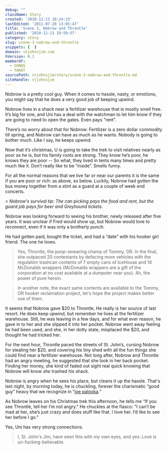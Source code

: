 ```yaml
---
debug: ""
className: Story
created: '2010-12-13 18:24:33'
lastEdited: '2011-07-20 13:05:47'
title: 'Scene 3, Nobrow and Throntle'
published: '2010-12-13 19:59:57'
category: story
slug: scene-3-nobrow-and-throntle
snippets: {  }
domain: stjohnsjim.com
hVersion: 0.1
memberOf:
  - GUNAS
  - TAROT
sourcePath: stjohnsjim/story/scene-3-nobrow-and-throntle.md
siteHandle: stjohnsjim
---
```

Nobrow is a pretty cool guy. When it comes to hassle, nasty, or emotions, you might say that he does a very good job of keeping upwind.

Nobrow lives in a shack near a fertilizer warehouse that is mostly smell free. It’s big for one, and Uni has a deal with the watchman to let him know if they are going to need to open the gates. Even pays “rent”.

There’s no worry about that for Nobrow: Fertilizer is a zero dollar commodity till spring, and Nobrow can have as much as he wants. Nobody is going to bother much. Like I say, he keeps upwind.

Now that it’s christmas, U is going to take the trek to visit relatives nearly as poor as he is, but his family roots are strong. They know he’s poor, he knows they are poor -- So what, they lived in tents many times and pretty much like it. Don’t really like to be “inside”. Smells funny.

For all the normal reasons that we live far or near our parents it is the same if you are poor or rich: as above, so below. Luckily, Nobrow had gotten the bus money together from a stint as a guard at a couple of week end concerts.

_> Nobrow's survival tip: The can picking pays the food and rent, but the guard job pays for beer and Greyhound tickets._

Nobrow was looking forward to seeing his brother, newly released after five years. It was unclear if Fred would show up, but Nobrow would love to reconnect, even if it was only a brotherly punch.

He had gotten paid, bought the ticket, and had a “date” with his hooker girl friend. The one he loves.

> Yes, Throntle, the poop-smearing champ of Tommy, OR. In the final, she outpaced 20 contestants by defacing more vehicles with the regulation trashcan contents of 7 empty cans of IceHouse and 14 McDonalds wrappers (McDonalds wrappers are a gift of the corporation at no cost available at a dumpster near you). Ah, the power of pure heroin.

> In another note, the exact same contents are available to the Tommy, OR hooker reclamation project, let's hope the project makes better use of them.

It seems that Nobrow gave $20 to Throntle, He really is her source of last resort. He does keep upwind, but remember he lives at the fertilizer warehouse. Still, he was leaving in a few days, and for what ever reason, he gave in to her and she slipped it into her pocket. Nobrow went away feeling he had been used, and she, in her dotty state, misplaced the $20, and thought he had tricked her.

For the next hour, Throntle paced the streets of St. John’s, cursing Nobrow for stealing her $20, and covering his tiny shed with all the fun things she could find near a fertilizer warehouse. Not long after, Nobrow and Throntle had an angry meeting, he suggested that she look in her back pocket. Finding her money, she kind of faded out sight real quick knowing that Nobrow will know _she_ trashed his shack.

Nobrow is angry when he sees his place, but cleans it up the hassle. That's last night, by morning today, he is chuckling, forever the charismatic “good guy” heavy that we recognize in “[joe palooka][0].”

As Nobrow leaves on his Christmas trek this afternoon, he tells me “If you see Throntle, tell her I’m not angry." He chuckles at the fiasco: "I can’t be mad at her, she’s just crazy and does stuff like that. I love her. I’d like to see her before I go.”

Yes, Uni has very strong connections.

> I, St. John's Jim, have seen this with my own eyes, and yes: Love is un-fucking-believable.



[0]: http://www.roadsideamerica.com/story/2924